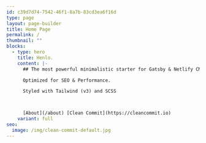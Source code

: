 ```yaml
---
id: c39d7d74-7542-46f1-8a7b-83cd3ea6f16d
type: page
layout: page-builder
title: Home Page
permalink: /
thumbnail: ""
blocks:
  - type: hero
    title: Henlo.
    content: |-
      ## The most powerful minimalistic starter for Gatsby & Netlify CMS.

      Optimized for SEO & Performance.

      Styled with Tailwind (v3) and SCSS



      [About](/about) [Clean Commit](https://cleancommit.io) 
    variant: full
seo:
  image: /img/clean-commit-default.jpg
---
```

